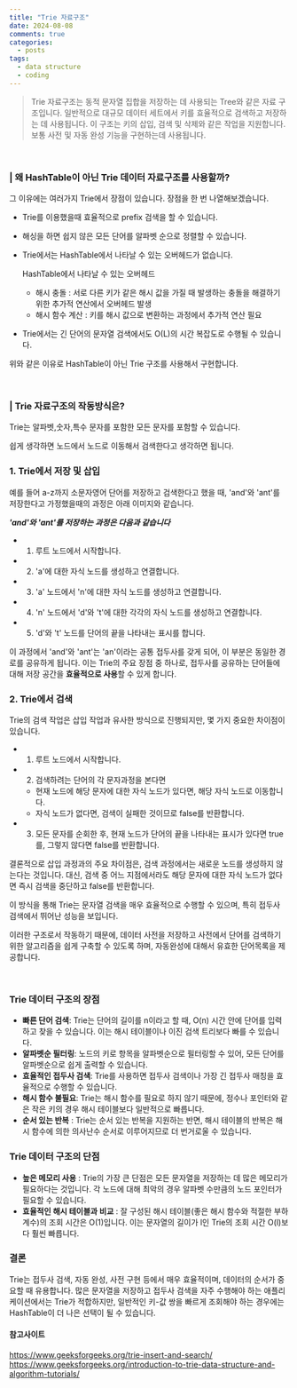 ```yaml
---
title: "Trie 자료구조"
date: 2024-08-08
comments: true
categories:
  - posts
tags:
  - data structure
  - coding
---
```

> Trie 자료구조는 동적 문자열 집합을 저장하는 데 사용되는 Tree와 같은 자료 구조입니다.
> 일반적으로 대규모 데이터 세트에서 키를 효율적으로 검색하고 저장하는 데 사용됩니다.
> 이 구조는 키의 삽입, 검색 및 삭제와 같은 작업을 지원합니다.
> 보통 사전 및 자동 완성 기능을 구현하는데 사용됩니다.

<br>

### | 왜 HashTable이 아닌 Trie 데이터 자료구조를 사용할까?

그 이유에는 여러가지 Trie에서 장점이 있습니다. 장점을 한 번 나열해보겠습니다.

- Trie를 이용했을때 효율적으로 prefix 검색을 할 수 있습니다.
- 해싱을 하면 쉽지 않은 모든 단어를 알파벳 순으로 정렬할 수 있습니다.
- Trie에서는 HashTable에서 나타날 수 있는 오버헤드가 없습니다.

  HashTable에서 나타날 수 있는 오버헤드
    * 해시 충돌 : 서로 다른 키가 같은 해시 값을 가질 때 발생하는 충돌을 해결하기 위한 추가적 연산에서 오버헤드 발생
    * 해시 함수 계산 : 키를 해시 값으로 변환하는 과정에서 추가적 연산 필요

- Trie에서는 긴 단어의 문자열 검색에서도 O(L)의 시간 복잡도로 수행될 수 있습니다.

위와 같은 이유로 HashTable이 아닌 Trie 구조를 사용해서 구현합니다.

<br>

### | Trie 자료구조의 작동방식은?

Trie는 알파벳,숫자,특수 문자를 포함한 모든 문자를 포함할 수 있습니다.

쉽게 생각하면 노드에서 노드로 이동해서 검색한다고 생각하면 됩니다.

### 1. Trie에서 저장 및 삽입

예를 들어 a-z까지 소문자영어 단어를 저장하고 검색한다고 했을 때, 'and'와 'ant'를 저장한다고 가정했을때의 과정은 아래 이미지와 같습니다.

***'and'와 'ant'를 저장하는 과정은 다음과 같습니다***

- 1) 루트 노드에서 시작합니다.
- 2) 'a'에 대한 자식 노드를 생성하고 연결합니다.
- 3) 'a' 노드에서 'n'에 대한 자식 노드를 생성하고 연결합니다.
- 4) 'n' 노드에서 'd'와 't'에 대한 각각의 자식 노드를 생성하고 연결합니다.
- 5) 'd'와 't' 노드를 단어의 끝을 나타내는 표시를 합니다.

이 과정에서 'and'와 'ant'는 'an'이라는 공통 접두사를 갖게 되어, 이 부분은 동일한 경로를 공유하게 됩니다. 이는 Trie의 주요 장점 중 하나로, 접두사를 공유하는 단어들에 대해 저장
공간을 <strong>효율적으로 사용</strong>할 수 있게 합니다.

### 2. Trie에서 검색

Trie의 검색 작업은 삽입 작업과 유사한 방식으로 진행되지만, 몇 가지 중요한 차이점이 있습니다.

- 1) 루트 노드에서 시작합니다.
- 2) 검색하려는 단어의 각 문자과정을 본다면

  - 현재 노드에 해당 문자에 대한 자식 노드가 있다면, 해당 자식 노드로 이동합니다.
  - 자식 노드가 없다면, 검색이 실패한 것이므로 false를 반환합니다.

- 3) 모든 문자를 순회한 후, 현재 노드가 단어의 끝을 나타내는 표시가 있다면 true를, 그렇지 않다면 false를 반환합니다.

결론적으로 삽입 과정과의 주요 차이점은, 검색 과정에서는 새로운 노드를 생성하지 않는다는 것입니다. 대신, 검색 중 어느 지점에서라도 해당 문자에 대한 자식 노드가 없다면 즉시 검색을 중단하고 false를
반환합니다.

이 방식을 통해 Trie는 문자열 검색을 매우 효율적으로 수행할 수 있으며, 특히 접두사 검색에서 뛰어난 성능을 보입니다.

이러한 구조로서 작동하기 때문에, 데이터 사전을 저장하고 사전에서 단어를 검색하기 위한 알고리즘을 쉽게 구축할 수 있도록 하며, 자동완성에 대해서 유효한 단어목록을 제공합니다.

<br>

### Trie 데이터 구조의 장점

- **빠른 단어 검색**: Trie는 단어의 길이를 n이라고 할 때, O(n) 시간 안에 단어를 입력하고 찾을 수 있습니다. 이는 해시 테이블이나 이진 검색 트리보다 빠를 수 있습니다.
- **알파벳순 필터링**: 노드의 키로 항목을 알파벳순으로 필터링할 수 있어, 모든 단어를 알파벳순으로 쉽게 출력할 수 있습니다.
- **효율적인 접두사 검색**: Trie를 사용하면 접두사 검색이나 가장 긴 접두사 매칭을 효율적으로 수행할 수 있습니다.
- **해시 함수 불필요**: Trie는 해시 함수를 필요로 하지 않기 때문에, 정수나 포인터와 같은 작은 키의 경우 해시 테이블보다 일반적으로 빠릅니다.
- **순서 있는 반복** : Trie는 순서 있는 반복을 지원하는 반면, 해시 테이블의 반복은 해시 함수에 의한 의사난수 순서로 이루어지므로 더 번거로울 수 있습니다.

### Trie 데이터 구조의 단점

- **높은 메모리 사용** :
  Trie의 가장 큰 단점은 모든 문자열을 저장하는 데 많은 메모리가 필요하다는 것입니다. 각 노드에 대해 최악의 경우 알파벳 수만큼의 노드 포인터가 필요할 수 있습니다.
- **효율적인 해시 테이블과 비교** : 
  잘 구성된 해시 테이블(좋은 해시 함수와 적절한 부하 계수)의 조회 시간은 O(1)입니다. 이는 문자열의 길이가 l인 Trie의 조회 시간 O(l)보다 훨씬 빠릅니다.

### 결론

Trie는 접두사 검색, 자동 완성, 사전 구현 등에서 매우 효율적이며, 데이터의 순서가 중요할 때 유용합니다. 많은 문자열을 저장하고 접두사 검색을 자주 수행해야 하는 애플리케이션에서는 Trie가 적합하지만, 일반적인 키-값 쌍을 빠르게 조회해야 하는 경우에는 HashTable이 더 나은 선택이 될 수 있습니다.

#### 참고사이트

https://www.geeksforgeeks.org/trie-insert-and-search/
https://www.geeksforgeeks.org/introduction-to-trie-data-structure-and-algorithm-tutorials/